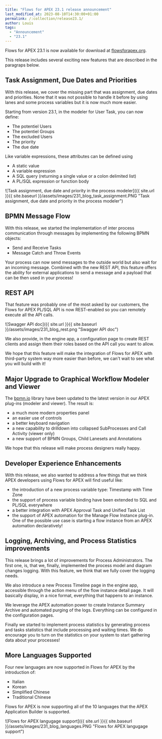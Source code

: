 ```yaml
---
title: "Flows for APEX 23.1 release announcement"
last_modified_at: 2023-08-10T14:30:00+01:00
permalink: /:collection/release23.1/
author: Louis
tags:
  - "Announcement"
  - "23.1"
---
```

Flows for APEX 23.1 is now available for download at [flowsforapex.org](https://flowsforapex.org). 

This release includes several exciting new features that are described in the paragraps below.

## Task Assignment, Due Dates and Priorities
With this release, we cover the missing part that was assignment, due dates and priorities. None that it was not possible to handle it before by using lanes and some process variables but it is now much more easier.

Starting from version 23.1, in the modeler for User Task, you can now define:
- The potentiel Users
- The potentiel Groups
- The excluded Users  
- The priority
- The due date

Like variable expressions, these attributes can be defined using
- A static value
- A variable expression
- A SQL query (returning a single value or a colon delimited list)
- A PL/SQL expression or function body

![Task assignment, due date and priority in the process modeler]({{ site.url }}{{ site.baseurl }}/assets/images/231_blog_task_assignment.PNG "Task assignment, due date and priority in the process modeler")

## BPMN Message Flow
With this release, we started the implementation of inter process communication through messages by implementing the following BPMN objects:
- Send and Receive Tasks
- Message Catch and Throw Events

Your process can now send messages to the outside world but also wait for an incoming message. Combined with the new REST API, this feature offers the ability for external applications to send a message and a payload that can be then used in your process!

## REST API
That feature was probably one of the most asked by our customers, the Flows for APEX PL/SQL API is now REST-enabled so you can remotely execute all the API calls.

![Swagger API doc]({{ site.url }}{{ site.baseurl }}/assets/images/231_blog_rest.png "Swagger API doc")

We also provide, in the engine app, a configuration page to create REST clients and assign them their roles based on the API call you want to allow.

We hope that this feature will make the integration of Flows for APEX with third-party system way more easier than before, we can't wait to see what you will build with it!

## Major Upgrade to Graphical Workflow Modeler and Viewer
The [bpmn.io](https://bpmn.io/) library have been updated to the latest version in our APEX plug-ins (modeler and viewer). The result is:
- a much more modern properties panel
- an easier use of controls
- a better keyboard navigation
- a new capability to drilldown into collapsed SubProcesses and Call Activity (viewer only)
- a new support of BPMN Groups, Child Lanesets and Annotations

We hope that this release will make process designers really happy.

## Developer Experience Enhancements
With this release, we also wanted to address a few things that we think APEX developers using Flows for APEX will find useful like:
- the introduction of a new process variable type: Timestamp with Time Zone
- the support of process variable binding have been extended to SQL and PL/SQL everywhere
- a better integration with APEX Approval Task and Unified Task List
- the support of APEX automation for the Manage Flow Instance plug-in. One of the possible use case is starting a flow instance from an APEX automation declaratively!

## Logging, Archiving, and Process Statistics improvements
This release brings a lot of improvements for Process Administrators. The first one, is, that we, finally, implemented the process model and diagram changes logging. With this feature, we think that we fully cover the logging needs.

We also introduce a new Process Timeline page in the engine app, accessible through the action menu of the flow instance detail page. It will basically display, in a nice format, everything that happens to an instance.

We leverage the APEX automation power to create Instance Summary Archive and automated purging of the logs. Everything can be configured in the configuration pages.

Finally we started to implement process statistics by generating process and tasks statistics that include processing and waiting times. We do encourage you to turn on the statistics on your system to start gathering data about your processes!

## More Languages Supported
Four new languages are now supported in Flows for APEX by the introduction of:
- Italian
- Korean
- Simplified Chinese
- Traditional Chinese

Flows for APEX is now supporting all of the 10 languages that the APEX Application Builder is supported.

![Flows for APEX langugage support]({{ site.url }}{{ site.baseurl }}/assets/images/231_blog_languages.PNG "Flows for APEX langugage support")
